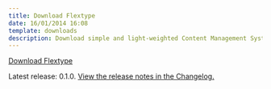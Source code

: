 ```yaml
---
title: Download Flextype
date: 16/01/2014 16:08
template: downloads
description: Download simple and light-weighted Content Management System written in PHP
---
```


<a href="https://github.com/rawilum/rawilum/releases/download/v0.1.0/rawilum-0.1.0.zip" class="btn btn-dark no-margin">Download Flextype</a>  

Latest release: 0.1.0. [View the release notes in the Changelog.](https://github.com/rawilum/rawilum/blob/master/CHANGELOG.md)
